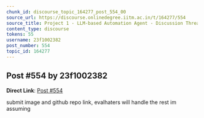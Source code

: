 ```yaml
---
chunk_id: discourse_topic_164277_post_554_00
source_url: https://discourse.onlinedegree.iitm.ac.in/t/164277/554
source_title: Project 1 - LLM-based Automation Agent - Discussion Thread [TDS Jan 2025]
content_type: discourse
tokens: 55
username: 23f1002382
post_number: 554
topic_id: 164277
---
```


## Post #554 by 23f1002382

**Direct Link**: [Post #554](https://discourse.onlinedegree.iitm.ac.in/t/164277/554)

submit image and github repo link, evalhaters will handle the rest im assuming

